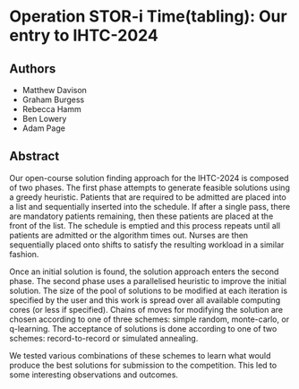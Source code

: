 # Operation STOR-i Time(tabling): Our entry to IHTC-2024

## Authors
- Matthew Davison
- Graham Burgess
- Rebecca Hamm
- Ben Lowery
- Adam Page

## Abstract
Our open-course solution finding approach for the IHTC-2024 is composed of two phases. The first phase attempts to generate feasible solutions using a greedy heuristic. Patients that are required to be admitted are placed into a list and sequentially inserted into the schedule. If after a single pass, there are mandatory patients remaining, then these patients are placed at the front of the list. The schedule is emptied and this process repeats until all patients are admitted or the algorithm times out. Nurses are then sequentially placed onto shifts to satisfy the resulting workload in a similar fashion.

Once an initial solution is found, the solution approach enters the second phase. The second phase uses a parallelised heuristic to improve the initial solution. The size of the pool of solutions to be modified at each iteration is specified by the user and this work is spread over all available computing cores (or less if specified). Chains of moves for modifying the solution are chosen according to one of three schemes: simple random, monte-carlo, or q-learning. The acceptance of solutions is done according to one of two schemes: record-to-record or simulated annealing.

We tested various combinations of these schemes to learn what would produce the best solutions for submission to the competition. This led to some interesting observations and outcomes.
